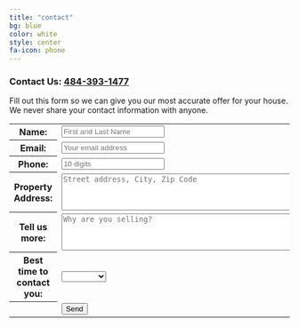 ```yaml
---
title: "contact"
bg: blue
color: white
style: center
fa-icon: phone
---
```


### Contact Us: [484-393-1477](tel:+14843931477)

Fill out this form so we can give you our most accurate offer for your house.  
We never share your contact information with anyone.  

<form name="contactForm" action="https://www.enformed.io/us9v49nk" method="POST">
<input type="hidden" name="*redirect" value="http://oaktreehomebuyers.com/">
<input type="hidden" name="*subject" value="OakTree HomeBuyers Contact" />
<input type="hidden" name="*default_email" value="rebecca@oaktreehomebuyers.com" />
<input type="text" name="*honeypot" style="display:none" />
<table>
	<tr>
		<th>Name:</th>
		<td><input type="text" name="firstLastName" id="firstLastName" placeholder="First and Last Name" required></td>
	</tr>
	<tr>
		<th>Email:</th>
		<td><input type="email" name="_replyto" id="_replyto" placeholder="Your email address" required></td>
	</tr>
	<tr>
		<th>Phone:</th>
		<td><input type="tel" name="phone" id="phone" placeholder="10 digits"></td>
	</tr>
	<tr>
		<th>Property Address:</th>
		<td><textarea rows="4" cols="50" name="address" id="address" placeholder="Street address, City, Zip Code"></textarea></td>
	</tr>
	<tr>
		<th>Tell us more:</th>
		<td><textarea rows="4" cols="50" name="comments" id="comments" placeholder="Why are you selling?"></textarea></td>
	</tr>
	<tr>
		<th>Best time to contact you:</th>
		<td>
			<select name="whenToCall" id="whenToCall">
				<option value="no_choice">&nbsp;</option>
				<option value="morning">Morning</option>
				<option value="afternoon">Afternoon</option>
				<option value="evening">Evening</option>
			</select>
    		</td>
	</tr>
	<tr>
		<th></th>
		<td><input type="submit" value="Send" onclick="return validateForm();"></td>
	</tr>
</table>
</form>
